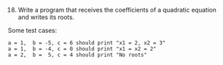 018. Write a program that receives the coefficients of a quadratic equation and writes its roots.

Some test cases:
```
a = 1,  b = -5, c = 6 should print "x1 = 2, x2 = 3"
a = 1,  b = -4, c = 0 should print "x1 = x2 = 2"
a = 2,  b =  5, c = 4 should print "No roots"
```
